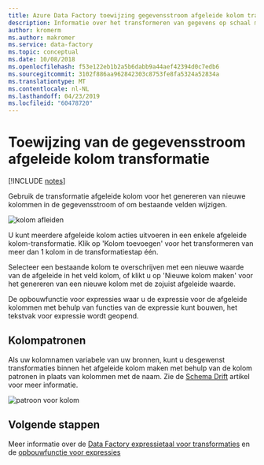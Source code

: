 ```yaml
---
title: Azure Data Factory toewijzing gegevensstroom afgeleide kolom transformatie
description: Informatie over het transformeren van gegevens op schaal met Azure Data Factory toewijzing Flow afgeleide kolom gegevenstransformatie
author: kromerm
ms.author: makromer
ms.service: data-factory
ms.topic: conceptual
ms.date: 10/08/2018
ms.openlocfilehash: f53e122eb1b2a5b6dabb9a44aef42394d0c7edb6
ms.sourcegitcommit: 3102f886aa962842303c8753fe8fa5324a52834a
ms.translationtype: MT
ms.contentlocale: nl-NL
ms.lasthandoff: 04/23/2019
ms.locfileid: "60478720"
---
```

# <a name="mapping-data-flow-derived-column-transformation"></a>Toewijzing van de gegevensstroom afgeleide kolom transformatie

[!INCLUDE [notes](../../includes/data-factory-data-flow-preview.md)]

Gebruik de transformatie afgeleide kolom voor het genereren van nieuwe kolommen in de gegevensstroom of om bestaande velden wijzigen.

![kolom afleiden](media/data-flow/dc1.png "afgeleide kolom")

U kunt meerdere afgeleide kolom acties uitvoeren in een enkele afgeleide kolom-transformatie. Klik op 'Kolom toevoegen' voor het transformeren van meer dan 1 kolom in de transformatiestap één.

Selecteer een bestaande kolom te overschrijven met een nieuwe waarde van de afgeleide in het veld kolom, of klikt u op 'Nieuwe kolom maken' voor het genereren van een nieuwe kolom met de zojuist afgeleide waarde.

De opbouwfunctie voor expressies waar u de expressie voor de afgeleide kolommen met behulp van functies van de expressie kunt bouwen, het tekstvak voor expressie wordt geopend.

## <a name="column-patterns"></a>Kolompatronen

Als uw kolomnamen variabele van uw bronnen, kunt u desgewenst transformaties binnen het afgeleide kolom maken met behulp van de kolom patronen in plaats van kolommen met de naam. Zie de [Schema Drift](concepts-data-flow-schema-drift.md) artikel voor meer informatie.

![patroon voor kolom](media/data-flow/columnpattern.png "kolom patronen")

## <a name="next-steps"></a>Volgende stappen

Meer informatie over de [Data Factory expressietaal voor transformaties](http://aka.ms/dataflowexpressions) en de [opbouwfunctie voor expressies](concepts-data-flow-expression-builder.md)
